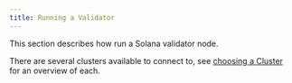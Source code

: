 ```yaml
---
title: Running a Validator
---
```


This section describes how run a Solana validator node.

There are several clusters available to connect to, see [choosing a Cluster](../cli/choose-a-cluster.md) for an overview of each.
